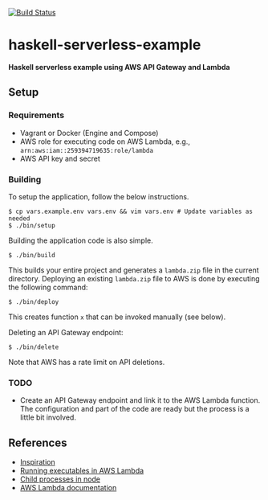 [![Build Status](https://travis-ci.org/stilesb/haskell-serverless-example.svg?branch=master)](https://travis-ci.org/stilesb/haskell-serverless-example)

# haskell-serverless-example

**Haskell serverless example using AWS API Gateway and Lambda**

## Setup

### Requirements

* Vagrant or Docker (Engine and Compose)
* AWS role for executing code on AWS Lambda, e.g., `arn:aws:iam::259394719635:role/lambda`
* AWS API key and secret

### Building

To setup the application, follow the below instructions.

```
$ cp vars.example.env vars.env && vim vars.env # Update variables as needed
$ ./bin/setup
```

Building the application code is also simple.

```
$ ./bin/build
```

This builds your entire project and generates a `lambda.zip` file in the current directory. Deploying an existing `lambda.zip` file to AWS is done by executing the following command:

```
$ ./bin/deploy
```

This creates function `x` that can be invoked manually (see below).

Deleting an API Gateway endpoint:

```
$ ./bin/delete
```

Note that AWS has a rate limit on API deletions.

### TODO

* Create an API Gateway endpoint and link it to the AWS Lambda function. The configuration and part of the code are ready but the process is a little bit involved.

## References

* [Inspiration](https://github.com/abailly/aws-lambda-haskell)
* [Running executables in AWS Lambda](http://aws.amazon.com/fr/blogs/compute/running-executables-in-aws-lambda/)
* [Child processes in node](https://nodejs.org/api/child_process.html)
* [AWS Lambda documentation](http://docs.aws.amazon.com/lambda/latest/dg/nodejs-create-deployment-pkg.html)
